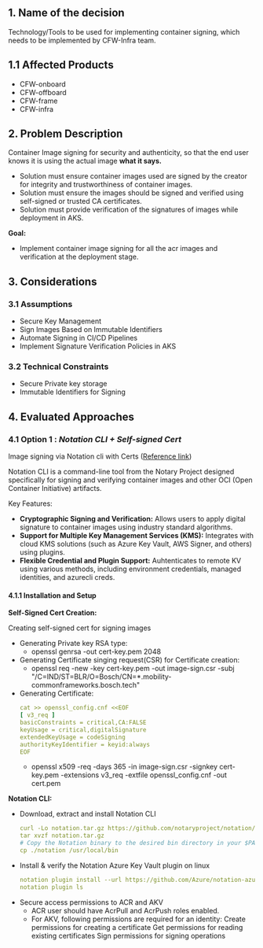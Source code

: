 ## 1. Name of the decision

Technology/Tools to be used for implementing container signing, which needs to be implemented by CFW-Infra team.

## 1.1 Affected Products

- CFW-onboard
- CFW-offboard
- CFW-frame
- CFW-infra

## 2. Problem Description

Container Image signing for security and authenticity, so that the end user knows it is using the actual image **what it says.**

 - Solution must ensure container images used are signed by the creator for integrity and trustworthiness of container images.
 - Solution must ensure the images should be signed and verified using self-signed or trusted CA certificates.
 - Solution must provide verification of the signatures of images while deployment in AKS.

**Goal:**

- Implement container image signing for all the acr images and verification at the deployment stage.

## 3. Considerations

### 3.1 Assumptions

- Secure Key Management
- Sign Images Based on Immutable Identifiers
- Automate Signing in CI/CD Pipelines
- Implement Signature Verification Policies in AKS

### 3.2 Technical Constraints

- Secure Private key storage
- Immutable Identifiers for Signing

## 4. Evaluated Approaches

### 4.1 Option 1 :  *Notation CLI + Self-signed Cert*

Image signing via Notation cli with Certs ([Reference link](https://learn.microsoft.com/en-us/azure/container-registry/container-registry-tutorial-sign-build-push))

Notation CLI is a command-line tool from the Notary Project designed specifically for signing and verifying container images and other OCI (Open Container Initiative) artifacts.

Key Features:

- **Cryptographic Signing and Verification:** Allows users to apply digital signature to container images using industry standard algorithms.
- **Support for Multiple Key Management Services (KMS):** Integrates with cloud KMS solutions (such as Azure Key Vault, AWS Signer, and others) using plugins.
- **Flexible Credential and Plugin Support:** Auhtenticates to remote KV using various methods, including environment credentials, managed identities, and azurecli creds.
  
#### 4.1.1 Installation and Setup

**Self-Signed Cert Creation:**

Creating self-signed cert for signing images
- Generating Private key RSA type:
  - openssl genrsa -out cert-key.pem 2048
- Generating Certificate singing request(CSR) for Certificate creation:
  - openssl req -new -key cert-key.pem  -out image-sign.csr -subj "/C=IND/ST=BLR/O=Bosch/CN=*.mobility-commonframeworks.bosch.tech"
- Generating Certificate:
    ```yaml
    cat >> openssl_config.cnf <<EOF
    [ v3_req ]
    basicConstraints = critical,CA:FALSE
    keyUsage = critical,digitalSignature
    extendedKeyUsage = codeSigning
    authorityKeyIdentifier = keyid:always
    EOF
    ```
  - openssl x509 -req -days 365 -in image-sign.csr -signkey cert-key.pem -extensions v3_req -extfile openssl_config.cnf -out cert.pem


**Notation CLI:**

- Download, extract and install Notation CLI
  ```yaml
  curl -Lo notation.tar.gz https://github.com/notaryproject/notation/releases/download/v1.3.2/notation_1.3.2_linux_amd64.tar.gz
  tar xvzf notation.tar.gz
  # Copy the Notation binary to the desired bin directory in your $PATH, for example
  cp ./notation /usr/local/bin
  ```
- Install & verify the Notation Azure Key Vault plugin on linux
  ```yaml
  notation plugin install --url https://github.com/Azure/notation-azure-kv/releases/download/v1.2.1/notation-azure-kv_1.2.1_linux_amd64.tar.gz --sha256sum 67c5ccaaf28dd44d2b6572684d84e344a02c2258af1d65ead3910b3156d3eaf5
  notation plugin ls
  ```
 - Secure access permissions to ACR and AKV
   - ACR user should have AcrPull and AcrPush roles enabled.
   - For AKV, following permissions are required for an identity:
        Create permissions for creating a certificate
        Get permissions for reading existing certificates
        Sign permissions for signing operations
          
